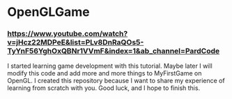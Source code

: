 # OpenGLGame
### https://www.youtube.com/watch?v=jHcz22MDPeE&list=PLv8DnRaQOs5-TyYnF56YghOxQBNr1VVmF&index=1&ab_channel=PardCode
I started learning game development with this tutorial. Maybe later I will modify this code and add more and more things to MyFirstGame on OpenGL.
I created this repository because I want to share my experience of learning from scratch with you.
Good luck, and I hope to finish this.
